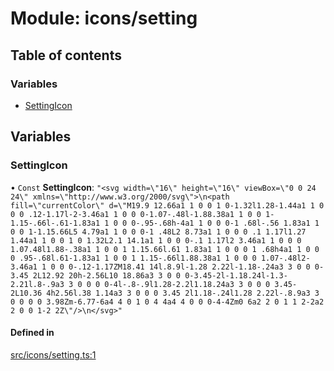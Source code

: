 # Module: icons/setting

## Table of contents

### Variables

- [SettingIcon](icons_setting.md#settingicon)

## Variables

### SettingIcon

• `Const` **SettingIcon**: ``"<svg width=\"16\" height=\"16\" viewBox=\"0 0 24 24\" xmlns=\"http://www.w3.org/2000/svg\">\n<path fill=\"currentColor\" d=\"M19.9 12.66a1 1 0 0 1 0-1.32l1.28-1.44a1 1 0 0 0 .12-1.17l-2-3.46a1 1 0 0 0-1.07-.48l-1.88.38a1 1 0 0 1-1.15-.66l-.61-1.83a1 1 0 0 0-.95-.68h-4a1 1 0 0 0-1 .68l-.56 1.83a1 1 0 0 1-1.15.66L5 4.79a1 1 0 0 0-1 .48L2 8.73a1 1 0 0 0 .1 1.17l1.27 1.44a1 1 0 0 1 0 1.32L2.1 14.1a1 1 0 0 0-.1 1.17l2 3.46a1 1 0 0 0 1.07.48l1.88-.38a1 1 0 0 1 1.15.66l.61 1.83a1 1 0 0 0 1 .68h4a1 1 0 0 0 .95-.68l.61-1.83a1 1 0 0 1 1.15-.66l1.88.38a1 1 0 0 0 1.07-.48l2-3.46a1 1 0 0 0-.12-1.17ZM18.41 14l.8.9l-1.28 2.22l-1.18-.24a3 3 0 0 0-3.45 2L12.92 20h-2.56L10 18.86a3 3 0 0 0-3.45-2l-1.18.24l-1.3-2.21l.8-.9a3 3 0 0 0 0-4l-.8-.9l1.28-2.2l1.18.24a3 3 0 0 0 3.45-2L10.36 4h2.56l.38 1.14a3 3 0 0 0 3.45 2l1.18-.24l1.28 2.22l-.8.9a3 3 0 0 0 0 3.98Zm-6.77-6a4 4 0 1 0 4 4a4 4 0 0 0-4-4Zm0 6a2 2 0 1 1 2-2a2 2 0 0 1-2 2Z\"/>\n</svg>"``

#### Defined in

[src/icons/setting.ts:1](https://github.com/fabwcie/drawer/blob/6f6bdfc/src/icons/setting.ts#L1)
